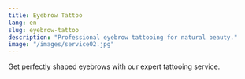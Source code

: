 ```yaml
---
title: Eyebrow Tattoo
lang: en
slug: eyebrow-tattoo
description: "Professional eyebrow tattooing for natural beauty."
image: "/images/service02.jpg"
---
```

Get perfectly shaped eyebrows with our expert tattooing service.
